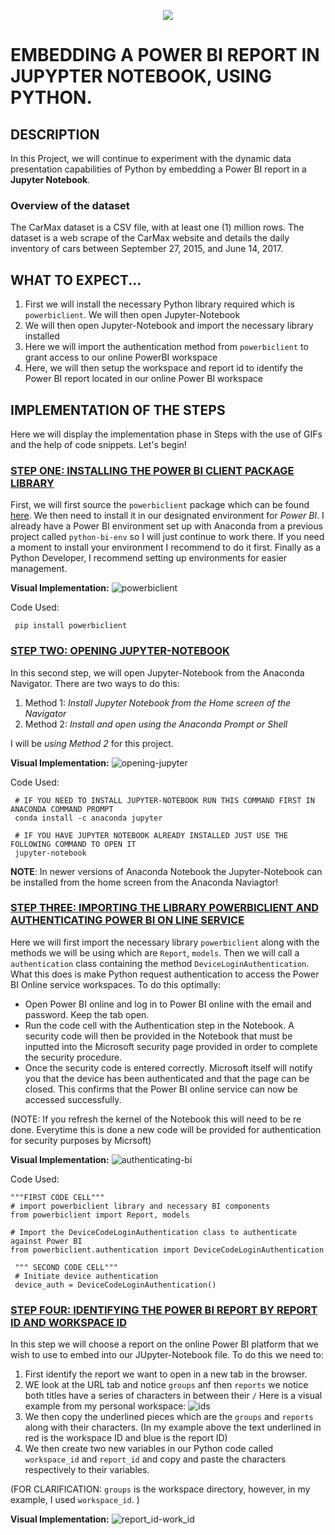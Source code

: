 <p align="center">
  <img src="https://github.com/deepakm925/Power-BI/blob/main/When-Python-meets-Power-BI/resources/banner-3.png"/>


# EMBEDDING A POWER BI REPORT IN JUPYPTER NOTEBOOK, USING PYTHON. 

## DESCRIPTION
In this Project, we will continue to experiment with the dynamic data presentation capabilities of Python by embedding a Power BI report in a **Jupyter Notebook**. 

### Overview of the dataset
The CarMax dataset is a CSV file, with at least one (1) million rows. The dataset is a web scrape of the CarMax website and details the daily inventory of cars between September 27, 2015, and June 14, 2017.

## WHAT TO EXPECT...
1. First we will install the necessary Python library required which is  `powerbiclient`. We will then open Jupyter-Notebook
2.  We will then open Jupyter-Notebook and import the necessary library installed
3. Here we will import the authentication method from `powerbiclient` to grant access to our online PowerBI workspace
4. Here, we will then setup the workspace and report id to identify the Power BI report located in our online Power BI workspace

## IMPLEMENTATION OF THE STEPS 
Here we will display the implementation phase in Steps with the use of GIFs and the help of code snippets. Let's begin!

### <ins> STEP ONE: INSTALLING THE POWER BI CLIENT PACKAGE LIBRARY </ins>
First, we will first source the `powerbiclient` package which can be found [here](https://pypi.org/project/powerbiclient/). We then need to install it in our designated environment for *Power BI*. I already have a Power BI environment set up with Anaconda from a previous project called `python-bi-env` so I will just continue to work there. If you need a moment to install your environment I recommend to do it first. Finally as a Python Developer, I recommend setting up environments for easier management. 

**Visual Implementation:**
![powerbiclient](https://github.com/deepakm925/Power-BI/blob/main/When-Python-meets-Power-BI/Embedding-a-Power-BI-Report-in-Jupyter-Notebook/resources/installing-powerbi-client.gif)

Code Used:

     pip install powerbiclient

### <ins> STEP TWO: OPENING JUPYTER-NOTEBOOK </ins>
In this second step, we will open Jupyter-Notebook from the Anaconda Navigator. There are two ways to do this:
1. Method 1: *Install Jupyter Notebook from the Home screen of the Navigator*
2. Method 2: *Install and open using the Anaconda Prompt or Shell* 

I will be *using Method 2* for this project. 

**Visual Implementation:**
![opening-jupyter](https://github.com/deepakm925/Power-BI/blob/main/When-Python-meets-Power-BI/Embedding-a-Power-BI-Report-in-Jupyter-Notebook/resources/opening-jupyter.gif)

Code Used:

     # IF YOU NEED TO INSTALL JUPYTER-NOTEBOOK RUN THIS COMMAND FIRST IN ANACONDA COMMAND PROMPT
     conda install -c anaconda jupyter

     # IF YOU HAVE JUPYTER NOTEBOOK ALREADY INSTALLED JUST USE THE FOLLOWING COMMAND TO OPEN IT
     jupyter-notebook

  **NOTE**: In newer versions of Anaconda Notebook the Jupyter-Notebook can be installed from the home screen from the Anaconda Naviagtor!

### <ins> STEP THREE: IMPORTING THE LIBRARY POWERBICLIENT AND AUTHENTICATING POWER BI ON LINE SERVICE </ins>
Here we will first import the necessary library `powerbiclient` along with the methods we will be using which are `Report`, `models`. 
Then we will call a `authentication` class containing the method `DeviceLoginAuthentication`. What this does is make Python request authentication to access the Power BI Online service workspaces. 
To do this optimally:
- Open Power BI online and log in to Power BI online with the email and password. Keep the tab open. 
- Run the code cell with the Authentication step in the Notebook. A security code will then be provided in the Notebook that must be inputted into the Microsoft security page provided in order to complete the security procedure.
- Once the security code is entered correctly. Microsoft itself will notify you that the device has been authenticated and that the page can be closed. This confirms that the Power BI online service can now be accessed successfully.

(NOTE: If you refresh the kernel of the Notebook this will need to be re done. Everytime this is done a new code will be provided for authentication for security purposes by Micrsoft)

  **Visual Implementation:**
  ![authenticating-bi](https://github.com/deepakm925/Power-BI/blob/main/When-Python-meets-Power-BI/Embedding-a-Power-BI-Report-in-Jupyter-Notebook/resources/authentication-bi-python.gif)

  Code Used:

    """FIRST CODE CELL""" 
    # import powerbiclient library and necessary BI components
    from powerbiclient import Report, models

    # Import the DeviceCodeLoginAuthentication class to authenticate against Power BI
    from powerbiclient.authentication import DeviceCodeLoginAuthentication

     """ SECOND CODE CELL""" 
     # Initiate device authentication
     device_auth = DeviceCodeLoginAuthentication()

### <ins> STEP FOUR: IDENTIFYING THE POWER BI REPORT BY REPORT ID AND WORKSPACE ID </ins>
In this step we will choose a report on the online Power BI platform that we wish to use to embed into our JUpyter-Notebook file. To do this we need to:
1. First identify the report we want to open in a new tab in the browser.
2. WE look at the URL tab and notice `groups` anf then `reports` we notice both titles have a series of characters in between their `/` Here is a visual example from my personal workspace:
![ids](https://github.com/deepakm925/Power-BI/blob/main/When-Python-meets-Power-BI/Embedding-a-Power-BI-Report-in-Jupyter-Notebook/resources/report_id-workspace_id-report.png)
3. We then copy the underlined  pieces which are the `groups` and `reports` along with their characters. (In my example above the text underlined in red is the workspace ID and blue is the report ID)
4. We then create two new variables in our Python code called `workspace_id` and `report_id` and copy and paste the characters respectively to their variables.

(FOR CLARIFICATION: `groups` is the workspace directory, however, in my example, I used `workspace_id`. )

**Visual Implementation:**
![report_id-work_id](https://github.com/deepakm925/Power-BI/blob/main/When-Python-meets-Power-BI/Embedding-a-Power-BI-Report-in-Jupyter-Notebook/resources/report-id.gif)
